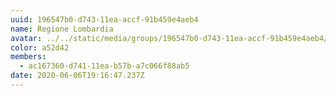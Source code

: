 ```yaml
---
uuid: 196547b0-d743-11ea-accf-91b459e4aeb4
name: Regione Lombardia
avatar: ../../static/media/groups/196547b0-d743-11ea-accf-91b459e4aeb4/1200px-flag_of_lombardy_square.svg.png
color: a52d42
members:
  - ac167360-d741-11ea-b57b-a7c066f88ab5
date: 2020-06-06T19:16:47.237Z
---
```


<!-- <p></p> -->